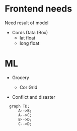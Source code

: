 # Frontend needs
Need result of model
- Cords Data (Box)
    - lat float
    - long float


# ML 
- Grocery
    - Cor Grid

- Conflict and disaster

```mermaid
  graph TD;
      A-->B;
      A-->C;
      B-->D;
      C-->D;
```

